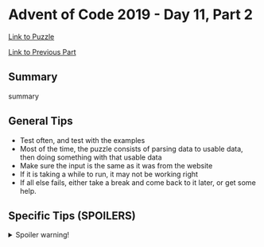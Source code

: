 # Advent of Code 2019 - Day 11, Part 2

[Link to Puzzle](https://adventofcode.com/2019/day/11#part2)

[Link to Previous Part](https://github.com/CodingAP/unofficial-aoc-syllabus/blob/main/years/2019/day11/part1.md)

## Summary
summary

## General Tips
- Test often, and test with the examples
- Most of the time, the puzzle consists of parsing data to usable data, then doing something with that usable data
- Make sure the input is the same as it was from the website
- If it is taking a while to run, it may not be working right
- If all else fails, either take a break and come back to it later, or get some help.

## Specific Tips (SPOILERS)
<details> <summary>Spoiler warning!</summary>

specific tips

</details>